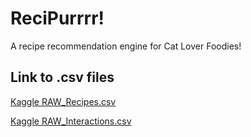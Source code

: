 # ReciPurrrr!

A recipe recommendation engine for Cat Lover Foodies!

## Link to .csv files
[Kaggle RAW_Recipes.csv](https://www.kaggle.com/shuyangli94/food-com-recipes-and-user-interactions/data?select=PP_recipes.csv#RAW_recipes.csv)

[Kaggle RAW_Interactions.csv](https://www.kaggle.com/shuyangli94/food-com-recipes-and-user-interactions/data?select=RAW_interactions.csv)
